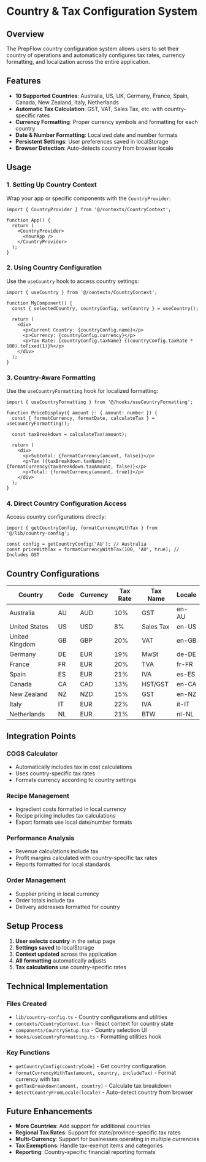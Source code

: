 # Country & Tax Configuration System

## Overview

The PrepFlow country configuration system allows users to set their country of operations and automatically configures tax rates, currency formatting, and localization across the entire application.

## Features

- **10 Supported Countries**: Australia, US, UK, Germany, France, Spain, Canada, New Zealand, Italy, Netherlands
- **Automatic Tax Calculation**: GST, VAT, Sales Tax, etc. with country-specific rates
- **Currency Formatting**: Proper currency symbols and formatting for each country
- **Date & Number Formatting**: Localized date and number formats
- **Persistent Settings**: User preferences saved in localStorage
- **Browser Detection**: Auto-detects country from browser locale

## Usage

### 1. Setting Up Country Context

Wrap your app or specific components with the `CountryProvider`:

```tsx
import { CountryProvider } from '@/contexts/CountryContext';

function App() {
  return (
    <CountryProvider>
      <YourApp />
    </CountryProvider>
  );
}
```

### 2. Using Country Configuration

Use the `useCountry` hook to access country settings:

```tsx
import { useCountry } from '@/contexts/CountryContext';

function MyComponent() {
  const { selectedCountry, countryConfig, setCountry } = useCountry();
  
  return (
    <div>
      <p>Current Country: {countryConfig.name}</p>
      <p>Currency: {countryConfig.currency}</p>
      <p>Tax Rate: {countryConfig.taxName} {(countryConfig.taxRate * 100).toFixed(1)}%</p>
    </div>
  );
}
```

### 3. Country-Aware Formatting

Use the `useCountryFormatting` hook for localized formatting:

```tsx
import { useCountryFormatting } from '@/hooks/useCountryFormatting';

function PriceDisplay({ amount }: { amount: number }) {
  const { formatCurrency, formatDate, calculateTax } = useCountryFormatting();
  
  const taxBreakdown = calculateTax(amount);
  
  return (
    <div>
      <p>Subtotal: {formatCurrency(amount, false)}</p>
      <p>Tax ({taxBreakdown.taxName}): {formatCurrency(taxBreakdown.taxAmount, false)}</p>
      <p>Total: {formatCurrency(amount, true)}</p>
    </div>
  );
}
```

### 4. Direct Country Configuration Access

Access country configurations directly:

```tsx
import { getCountryConfig, formatCurrencyWithTax } from '@/lib/country-config';

const config = getCountryConfig('AU'); // Australia
const priceWithTax = formatCurrencyWithTax(100, 'AU', true); // Includes GST
```

## Country Configurations

| Country | Code | Currency | Tax Rate | Tax Name | Locale |
|---------|------|----------|----------|----------|--------|
| Australia | AU | AUD | 10% | GST | en-AU |
| United States | US | USD | 8% | Sales Tax | en-US |
| United Kingdom | GB | GBP | 20% | VAT | en-GB |
| Germany | DE | EUR | 19% | MwSt | de-DE |
| France | FR | EUR | 20% | TVA | fr-FR |
| Spain | ES | EUR | 21% | IVA | es-ES |
| Canada | CA | CAD | 13% | HST/GST | en-CA |
| New Zealand | NZ | NZD | 15% | GST | en-NZ |
| Italy | IT | EUR | 22% | IVA | it-IT |
| Netherlands | NL | EUR | 21% | BTW | nl-NL |

## Integration Points

### COGS Calculator
- Automatically includes tax in cost calculations
- Uses country-specific tax rates
- Formats currency according to country settings

### Recipe Management
- Ingredient costs formatted in local currency
- Recipe pricing includes tax calculations
- Export formats use local date/number formats

### Performance Analysis
- Revenue calculations include tax
- Profit margins calculated with country-specific tax rates
- Reports formatted for local standards

### Order Management
- Supplier pricing in local currency
- Order totals include tax
- Delivery addresses formatted for country

## Setup Process

1. **User selects country** in the setup page
2. **Settings saved** to localStorage
3. **Context updated** across the application
4. **All formatting** automatically adjusts
5. **Tax calculations** use country-specific rates

## Technical Implementation

### Files Created
- `lib/country-config.ts` - Country configurations and utilities
- `contexts/CountryContext.tsx` - React context for country state
- `components/CountrySetup.tsx` - Country selection UI
- `hooks/useCountryFormatting.ts` - Formatting utilities hook

### Key Functions
- `getCountryConfig(countryCode)` - Get country configuration
- `formatCurrencyWithTax(amount, country, includeTax)` - Format currency with tax
- `getTaxBreakdown(amount, country)` - Calculate tax breakdown
- `detectCountryFromLocale(locale)` - Auto-detect country from browser

## Future Enhancements

- **More Countries**: Add support for additional countries
- **Regional Tax Rates**: Support for state/province-specific tax rates
- **Multi-Currency**: Support for businesses operating in multiple currencies
- **Tax Exemptions**: Handle tax-exempt items and categories
- **Reporting**: Country-specific financial reporting formats
